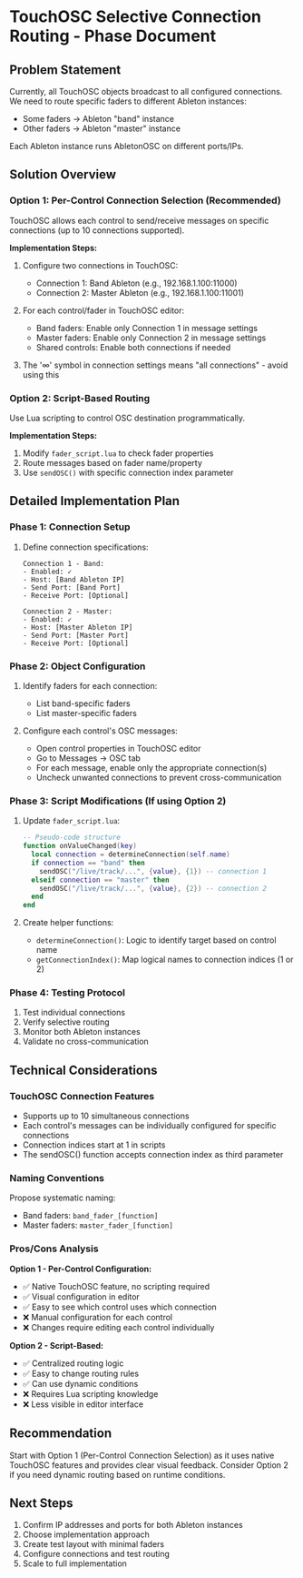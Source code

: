 # TouchOSC Selective Connection Routing - Phase Document

## Problem Statement
Currently, all TouchOSC objects broadcast to all configured connections. We need to route specific faders to different Ableton instances:
- Some faders → Ableton "band" instance
- Other faders → Ableton "master" instance

Each Ableton instance runs AbletonOSC on different ports/IPs.

## Solution Overview

### Option 1: Per-Control Connection Selection (Recommended)
TouchOSC allows each control to send/receive messages on specific connections (up to 10 connections supported).

**Implementation Steps:**
1. Configure two connections in TouchOSC:
   - Connection 1: Band Ableton (e.g., 192.168.1.100:11000)
   - Connection 2: Master Ableton (e.g., 192.168.1.100:11001)

2. For each control/fader in TouchOSC editor:
   - Band faders: Enable only Connection 1 in message settings
   - Master faders: Enable only Connection 2 in message settings
   - Shared controls: Enable both connections if needed

3. The '∞' symbol in connection settings means "all connections" - avoid using this

### Option 2: Script-Based Routing
Use Lua scripting to control OSC destination programmatically.

**Implementation Steps:**
1. Modify `fader_script.lua` to check fader properties
2. Route messages based on fader name/property
3. Use `sendOSC()` with specific connection index parameter

## Detailed Implementation Plan

### Phase 1: Connection Setup
1. Define connection specifications:
   ```
   Connection 1 - Band:
   - Enabled: ✓
   - Host: [Band Ableton IP]
   - Send Port: [Band Port]
   - Receive Port: [Optional]
   
   Connection 2 - Master:
   - Enabled: ✓
   - Host: [Master Ableton IP]
   - Send Port: [Master Port]
   - Receive Port: [Optional]
   ```

### Phase 2: Object Configuration
1. Identify faders for each connection:
   - List band-specific faders
   - List master-specific faders

2. Configure each control's OSC messages:
   - Open control properties in TouchOSC editor
   - Go to Messages → OSC tab
   - For each message, enable only the appropriate connection(s)
   - Uncheck unwanted connections to prevent cross-communication

### Phase 3: Script Modifications (If using Option 2)
1. Update `fader_script.lua`:
   ```lua
   -- Pseudo-code structure
   function onValueChanged(key)
     local connection = determineConnection(self.name)
     if connection == "band" then
       sendOSC("/live/track/...", {value}, {1}) -- connection 1
     elseif connection == "master" then
       sendOSC("/live/track/...", {value}, {2}) -- connection 2
     end
   end
   ```

2. Create helper functions:
   - `determineConnection()`: Logic to identify target based on control name
   - `getConnectionIndex()`: Map logical names to connection indices (1 or 2)

### Phase 4: Testing Protocol
1. Test individual connections
2. Verify selective routing
3. Monitor both Ableton instances
4. Validate no cross-communication

## Technical Considerations

### TouchOSC Connection Features
- Supports up to 10 simultaneous connections
- Each control's messages can be individually configured for specific connections
- Connection indices start at 1 in scripts
- The sendOSC() function accepts connection index as third parameter

### Naming Conventions
Propose systematic naming:
- Band faders: `band_fader_[function]`
- Master faders: `master_fader_[function]`

### Pros/Cons Analysis

**Option 1 - Per-Control Configuration:**
- ✅ Native TouchOSC feature, no scripting required
- ✅ Visual configuration in editor
- ✅ Easy to see which control uses which connection
- ❌ Manual configuration for each control
- ❌ Changes require editing each control individually

**Option 2 - Script-Based:**
- ✅ Centralized routing logic
- ✅ Easy to change routing rules
- ✅ Can use dynamic conditions
- ❌ Requires Lua scripting knowledge
- ❌ Less visible in editor interface

## Recommendation
Start with Option 1 (Per-Control Connection Selection) as it uses native TouchOSC features and provides clear visual feedback. Consider Option 2 if you need dynamic routing based on runtime conditions.

## Next Steps
1. Confirm IP addresses and ports for both Ableton instances
2. Choose implementation approach
3. Create test layout with minimal faders
4. Configure connections and test routing
5. Scale to full implementation